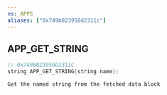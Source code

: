 ```yaml
---
ns: APPS
aliases: ["0x749b023950d2311c"]
---
```

## APP_GET_STRING

```c
// 0x749B023950D2311C
string APP_GET_STRING(string name);
```

```
Get the named string from the fetched data block
```
